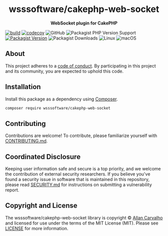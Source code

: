 <h1 align="center">wsssoftware/cakephp-web-socket</h1>

<p align="center">
    <strong>WebSocket plugin for CakePHP</strong>
</p>

[![build](https://github.com/wsssoftware/cakephp-web-socket/actions/workflows/continuous-integration.yml/badge.svg)](https://github.com/wsssoftware/cakephp-web-socket/actions/workflows/continuous-integration.yml)
[![codecov](https://codecov.io/gh/wsssoftware/cakephp-web-socket/branch/main/graph/badge.svg?token=R2QQS452JM)](https://codecov.io/gh/wsssoftware/cakephp-web-socket)
![GitHub](https://img.shields.io/github/license/wsssoftware/cakephp-web-socket)
![Packagist PHP Version Support](https://img.shields.io/packagist/php-v/wsssoftware/cakephp-web-socket)
[![Packagist Version](https://img.shields.io/packagist/v/wsssoftware/cakephp-web-socket)](https://packagist.org/packages/wsssoftware/cakephp-web-socket)
![Packagist Downloads](https://img.shields.io/packagist/dt/wsssoftware/cakephp-web-socket)
![Linux](https://svgshare.com/i/Zhy.svg)
![macOS](https://svgshare.com/i/ZjP.svg)

<!--
TODO: Make sure the following URLs are correct and working for your project.
      Then, remove these comments to display the badges, giving users a quick
      overview of your package.

<p align="center">
    <a href="https://github.com/wsssoftware/cakephp-web-socket"><img src="https://img.shields.io/badge/source-wsssoftware/cakephp--web--socket-blue.svg?style=flat-square" alt="Source Code"></a>
    <a href="https://packagist.org/packages/wsssoftware/cakephp-web-socket"><img src="https://img.shields.io/packagist/v/wsssoftware/cakephp-web-socket.svg?style=flat-square&label=release" alt="Download Package"></a>
    <a href="https://php.net"><img src="https://img.shields.io/packagist/php-v/wsssoftware/cakephp-web-socket.svg?style=flat-square&colorB=%238892BF" alt="PHP Programming Language"></a>
    <a href="https://github.com/wsssoftware/cakephp-web-socket/blob/main/LICENSE"><img src="https://img.shields.io/packagist/l/wsssoftware/cakephp-web-socket.svg?style=flat-square&colorB=darkcyan" alt="Read License"></a>
    <a href="https://github.com/wsssoftware/cakephp-web-socket/actions/workflows/continuous-integration.yml"><img src="https://img.shields.io/github/workflow/status/wsssoftware/cakephp-web-socket/build/main?style=flat-square&logo=github" alt="Build Status"></a>
    <a href="https://codecov.io/gh/wsssoftware/cakephp-web-socket"><img src="https://img.shields.io/codecov/c/gh/wsssoftware/cakephp-web-socket?label=codecov&logo=codecov&style=flat-square" alt="Codecov Code Coverage"></a>
    <a href="https://shepherd.dev/github/wsssoftware/cakephp-web-socket"><img src="https://img.shields.io/endpoint?style=flat-square&url=https%3A%2F%2Fshepherd.dev%2Fgithub%2Fwsssoftware%2Fcakephp-web-socket%2Fcoverage" alt="Psalm Type Coverage"></a>
</p>
-->


## About

<!--
TODO: Use this space to provide more details about your package. Try to be
      concise. This is the introduction to your package. Let others know what
      your package does and how it can help them build applications.
-->


This project adheres to a [code of conduct](CODE_OF_CONDUCT.md).
By participating in this project and its community, you are expected to
uphold this code.


## Installation

Install this package as a dependency using [Composer](https://getcomposer.org).

``` bash
composer require wsssoftware/cakephp-web-socket
```

<!--
## Usage

Provide a brief description or short example of how to use this library.
If you need to provide more detailed examples, use the `docs/` directory
and provide a link here to the documentation.

``` php
use WebSocket\Example;

$example = new Example();
echo $example->greet('fellow human');
```
-->


## Contributing

Contributions are welcome! To contribute, please familiarize yourself with
[CONTRIBUTING.md](CONTRIBUTING.md).

## Coordinated Disclosure

Keeping user information safe and secure is a top priority, and we welcome the
contribution of external security researchers. If you believe you've found a
security issue in software that is maintained in this repository, please read
[SECURITY.md](SECURITY.md) for instructions on submitting a vulnerability report.






## Copyright and License

The wsssoftware/cakephp-web-socket library is copyright © [Allan Carvalho](https://github.com/wsssoftware/)
and licensed for use under the terms of the
MIT License (MIT). Please see [LICENSE](LICENSE) for more information.


